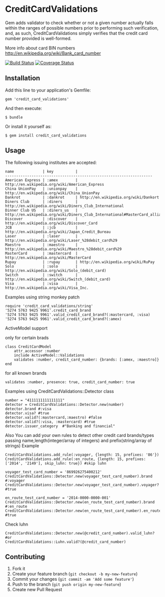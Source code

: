 # CreditCardValidations

Gem adds validator  to check whether or not a given number actually falls within the ranges of possible numbers prior to performing such verification, and, as such, CreditCardValidations simply verifies that the credit card number provided is well-formed.

More info about card BIN numbers http://en.wikipedia.org/wiki/Bank_card_number

[![Build Status](https://travis-ci.org/Fivell/credit_card_validations.png)](https://travis-ci.org/Fivell/credit_card_validations)
[![Coverage Status](https://coveralls.io/repos/Fivell/credit_card_validations/badge.png)](https://coveralls.io/r/Fivell/credit_card_validations)

## Installation

Add this line to your application's Gemfile:

    gem 'credit_card_validations'

And then execute:

    $ bundle

Or install it yourself as:

    $ gem install credit_card_validations

## Usage


The following issuing institutes are accepted:
    
    name             | key          |
    -------------------------------------------------------------------
    American Express | :amex        | http://en.wikipedia.org/wiki/American_Express
    China UnionPay   | :unionpay    | http://en.wikipedia.org/wiki/China_UnionPay
    Dankrot          | :dankrot     | http://en.wikipedia.org/wiki/Dankort
    Diners Club      | :diners      | http://en.wikipedia.org/wiki/Diners_Club_International
    Dinner Club US   | :diners_us   | http://en.wikipedia.org/wiki/Diners_Club_International#MasterCard_alliance
    Discover         | :discover    | http://en.wikipedia.org/wiki/Discover_Card
    JCB              | :jcb         | http://en.wikipedia.org/wiki/Japan_Credit_Bureau
    Laser            | :laser       | http://en.wikipedia.org/wiki/Laser_%28debit_card%29
    Maestro          | :maestro     | http://en.wikipedia.org/wiki/Maestro_%28debit_card%29
    MasterCard       | :mastercard  | http://en.wikipedia.org/wiki/MasterCard
    Rupay            | :rupay       | http://en.wikipedia.org/wiki/RuPay
    Solo             | :solo        | http://en.wikipedia.org/wiki/Solo_(debit_card)
    Switch           | :switch      | http://en.wikipedia.org/wiki/Switch_(debit_card)
    Visa             | :visa        | http://en.wikipedia.org/wiki/Visa_Inc.



Examples using string monkey patch

    require 'credit_card_validations/string'
    '5274 5763 9425 9961'.credit_card_brand
    '5274 5763 9425 9961'.valid_credit_card_brand?(:mastercard, :visa)  
    '5274 5763 9425 9961'.valid_credit_card_brand?(:amex)  


ActiveModel support

only for certain brads	

	class CreditCardModel
	  	attr_accessor :number
	  	include ActiveModel::Validations
	  	validates :number, credit_card_number: {brands: [:amex, :maestro]}
	end

for all known brands
	
	validates :number, presence: true, credit_card_number: true


Examples using CreditCardValidations::Detector class

    number = "4111111111111111"
    detector = CreditCardValidations::Detector.new(number)
    detector.brand #:visa
    detector.visa? #true
    detector.valid?(:mastercard,:maestro) #false
    detector.valid?(:visa, :mastercard) #true
    detector.issuer_category  #"Banking and financial"

Also You can add your own rules to detect other credit card brands/types
passing name,length(integer/array of integers) and prefix(string/array of strings)
Example

    CreditCardValidations.add_rule(:voyager, {length: 15, prefixes: '86'})
    CreditCardValidations.add_rule(:en_route, {length: 15, prefixes: ['2014', '2149'], skip_luhn: true}) #skip luhn
          
    voyager_test_card_number = '869926275400212'
    CreditCardValidations::Detector.new(voyager_test_card_number).brand #:voyager
    CreditCardValidations::Detector.new(voyager_test_card_number).voyager? #true
    
    en_route_test_card_number = '2014-0000-0000-001'
    CreditCardValidations::Detector.new(en_route_test_card_number).brand #:en_route
    CreditCardValidations::Detector.new(en_route_test_card_number).en_route? #true

Check luhn

    CreditCardValidations::Detector.new(@credit_card_number).valid_luhn?
    #or
    CreditCardValidations::Luhn.valid?(@credit_card_number)
  


## Contributing

1. Fork it
2. Create your feature branch (`git checkout -b my-new-feature`)
3. Commit your changes (`git commit -am 'Add some feature'`)
4. Push to the branch (`git push origin my-new-feature`)
5. Create new Pull Request



